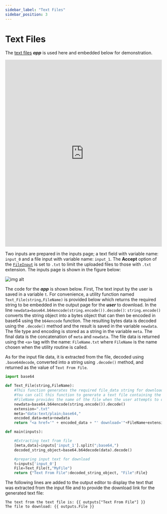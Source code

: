 ```yaml
---
sidebar_label: "Text Files"
sidebar_position: 3
---
```


# Text Files

The [text files](https://mecsimcalc.com/app/5545072/text_files) _**app**_ is used here and embedded below for demonstration.

<div style={{width: "100%", height: "600px", overflow: "hidden"}}>
<iframe src='https://mecsimcalc.com/app/5545072/text_files' style={{position:"relative", left:"-45px", top:"-48px"}} width="100%" height="600" title="MecSimCalc" frameborder="0"></iframe>
</div>

Two inputs are prepared in the inputs page; a text field with variable name: `input_0` and a file input with variable name: `input_1`. The **Accept** option of the [`FileInput`](../inputs/Input-Types) is set to `.txt` to limit the uploaded files to those with `.txt` extension. The inputs page is shown in the figure below:

<div style={{textAlign: 'center'}}>

![img alt](/docs/getting-started/textinput.png)

</div>

The code for the _**app**_ is shown below. First, The text input by the user is saved in a variable `t`. For convenience, a utility function named `Text_File(string,FileName)` is provided below which returns the required string to be embedded in the output page for the _**user**_ to download. In the line `newdata=base64.b64encode(string.encode()).decode()`: `string.encode()` converts the string object into a bytes object that can then be encoded in base64 using the `b64encode` function. The resulting bytes data is decoded using the `.decode()` method and the result is saved in the variable `newdata`. The file type and encoding is stored as a string in the variable `meta`. The final data is the concatenation of `meta` and `newdata`. The file data is returned using the `<a>` tag with the name: `FileName.txt` where `FileName` is the name chosen when the utility routine is called.

As for the input file data, it is extracted from the file, decoded using `.base64decode`, converted into a string using `.decode()` method, and returned as the value of `Text From File`.

```python
import base64

def Text_File(string,FileName):
    #This function generates the required file_data string for download.
    #You can call this function to generate a text file containing the "string" data
    #FileName provides the name of the file when the user attempts to download it.
    newdata=base64.b64encode(string.encode()).decode()
    extension=".txt"
    meta="data:text/plain;base64,"
    encoded_data=meta+newdata
    return "<a href='" + encoded_data + "' download='"+FileName+extension+"'>Download File</a>"

def main(inputs):

    #Extracting text from file
    [meta,data]=inputs['input_1'].split(";base64,")
    decoded_string_object=base64.b64decode(data).decode()

    #preparing input text for download
    t=inputs['input_0']
    File=Text_File(t,"MyFile")
    return {"Text From File":decoded_string_object, "File":File}
```

The following lines are added to the output editor to display the text that was extracted from the input file and to provide the download link for the generated text file:

```
The text from the text file is: {{ outputs["Text From File"] }}
The file to download: {{ outputs.File }}
```
